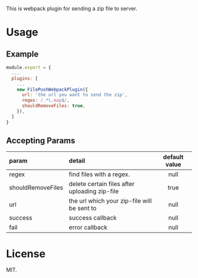 This is webpack plugin for sending a zip file to server.

# Usage
## Example
```javascript
module.export = {
  ...
  plugins: [
    ...
    new FilePushWebpackPlugin({
      url: 'the url you want to send the zip',
      regex: /.*\.map$/,
      shouldRemoveFiles: true,
    }),
  ]
}
```
## Accepting Params
| param | detail | default value |
| :------------ | :------------- | :-------------: |
| regex | find files with a regex. | null |
| shouldRemoveFiles | delete certain files after uploading zip-file | true |
| url | the url which your zip-file will be sent to | null |
| success | success callback | null |
| fail | error callback | null |

# License
MIT.